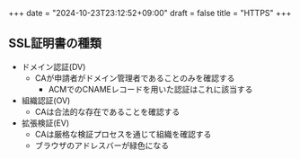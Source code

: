 +++
date = "2024-10-23T23:12:52+09:00"
draft = false
title = "HTTPS"
+++


## SSL証明書の種類

- ドメイン認証(DV)
  - CAが申請者がドメイン管理者であることのみを確認する
    - ACMでのCNAMEレコードを用いた認証はこれに該当する
- 組織認証(OV)
  - CAは合法的な存在であることを確認する
- 拡張検証(EV)
  - CAは厳格な検証プロセスを通じて組織を確認する
  - ブラウザのアドレスバーが緑色になる